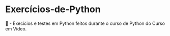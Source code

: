 # Exercícios-de-Python
📜 - Execícios e testes em Python feitos durante o curso de Python do Curso em Video.
